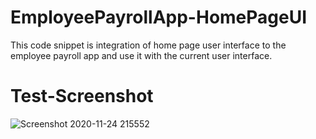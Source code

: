 # EmployeePayrollApp-HomePageUI
This code snippet is integration of home page user interface to the  employee payroll app and use it with the current user interface.
# Test-Screenshot
![Screenshot 2020-11-24 215552](https://user-images.githubusercontent.com/71806052/100123043-1eb8ba80-2ea0-11eb-9edf-8c3220ac798a.png)
